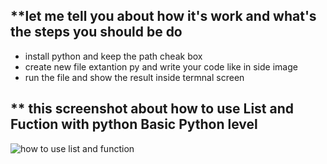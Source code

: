

## **let me tell you about how it's work and what's the steps you should  be do 
+ install python and keep the path cheak box 
+ create new file extantion py  and write your code like in side image 
+ run the file and show the result inside termnal screen 

## ** this screenshot about how to use List and Fuction with python  Basic Python level 

![how to use list and function](https://user-images.githubusercontent.com/31520330/174503806-722c4679-608e-4ec7-9ac3-38841a5a1649.PNG)
